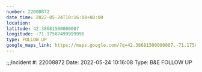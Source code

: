 ```yaml
---
number: 22008872
date_time: 2022-05-24T10:16:08+00:00
location: 
latitude: 42.38681500000007
longitude: -71.17587499999996
type: FOLLOW UP
google_maps_link: https://maps.google.com/?q=42.38681500000007,-71.17587499999996
---
```


;;;Incident #: 22008872  Date: 2022-05-24 10:16:08   Type: B&E FOLLOW UP

